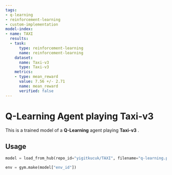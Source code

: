 ```yaml
---
tags:
- q-learning
- reinforcement-learning
- custom-implementation
model-index:
- name: TAXI
  results:
  - task:
      type: reinforcement-learning
      name: reinforcement-learning
    dataset:
      name: Taxi-v3
      type: Taxi-v3
    metrics:
    - type: mean_reward
      value: 7.56 +/- 2.71
      name: mean_reward
      verified: false
---
```


  # **Q-Learning** Agent playing **Taxi-v3**
  This is a trained model of a **Q-Learning** agent playing **Taxi-v3** .

  ## Usage

  ```python
  model = load_from_hub(repo_id="yigitkucuk/TAXI", filename="q-learning.pkl")

  env = gym.make(model["env_id"])
  ```
  